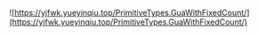 ![https://yjfwk.yueyinqiu.top/PrimitiveTypes.GuaWithFixedCount/](https://yjfwk.yueyinqiu.top/PrimitiveTypes.GuaWithFixedCount/)